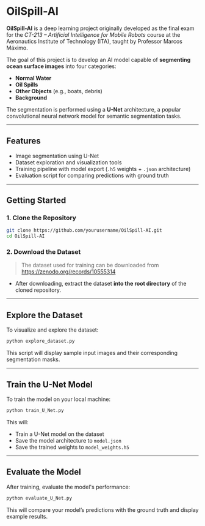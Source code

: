 # OilSpill-AI

**OilSpill-AI** is a deep learning project originally developed as the final exam for the *CT-213 – Artificial Intelligence for Mobile Robots* course at the Aeronautics Institute of Technology (ITA), taught by Professor Marcos Máximo.

The goal of this project is to develop an AI model capable of **segmenting ocean surface images** into four categories:

- **Normal Water**  
- **Oil Spills**  
- **Other Objects** (e.g., boats, debris)  
- **Background**

The segmentation is performed using a **U-Net** architecture, a popular convolutional neural network model for semantic segmentation tasks.

---

## Features

- Image segmentation using U-Net  
- Dataset exploration and visualization tools  
- Training pipeline with model export (`.h5` weights + `.json` architecture)  
- Evaluation script for comparing predictions with ground truth  

---

## Getting Started

### 1. Clone the Repository

```bash
git clone https://github.com/yourusername/OilSpill-AI.git
cd OilSpill-AI
```

### 2. Download the Dataset

> The dataset used for training can be downloaded from https://zenodo.org/records/10555314

- After downloading, extract the dataset **into the root directory** of the cloned repository.

---

## Explore the Dataset

To visualize and explore the dataset:

```bash
python explore_dataset.py
```

This script will display sample input images and their corresponding segmentation masks.

---

## Train the U-Net Model

To train the model on your local machine:

```bash
python train_U_Net.py
```

This will:

- Train a U-Net model on the dataset  
- Save the model architecture to `model.json`  
- Save the trained weights to `model_weights.h5`

---

## Evaluate the Model

After training, evaluate the model's performance:

```bash
python evaluate_U_Net.py
```

This will compare your model’s predictions with the ground truth and display example results.

